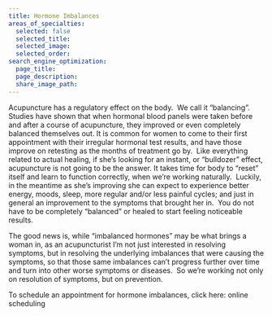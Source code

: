 ```yaml
---
title: Hormone Imbalances
areas_of_specialties:
  selected: false
  selected_title:
  selected_image:
  selected_order:
search_engine_optimization:
  page_title:
  page_description:
  share_image_path:
---
```


Acupuncture has a regulatory effect on the body. &nbsp;We call it “balancing”. Studies have shown that when hormonal blood panels were taken before and after a course of acupuncture, they improved or even completely balanced themselves out. It is common for women to come to their first appointment with their irregular hormonal test results, and have those improve on retesting as the months of treatment go by. &nbsp;Like everything related to actual healing, if she’s looking for an instant, or “bulldozer” effect, acupuncture is not going to be the answer. It takes time for body to “reset” itself and learn to function correctly, when we’re working naturally. &nbsp;Luckily, in the meantime as she’s improving she can expect to experience better energy, moods, sleep, more regular and/or less painful cycles; and just in general an improvement to the symptoms that brought her in. &nbsp;You do not have to be completely “balanced” or healed to start feeling noticeable results.

The good news is, while “imbalanced hormones” may be what brings a woman in, as an acupuncturist I’m not just interested in resolving symptoms, but in resolving the underlying imbalances that were causing the symptoms, so that those same imbalances can’t progress further over time and turn into other worse symptoms or diseases. &nbsp;So we’re working not only on resolution of symptoms, but on prevention.

To schedule an appointment for hormone imbalances, click here: online scheduling